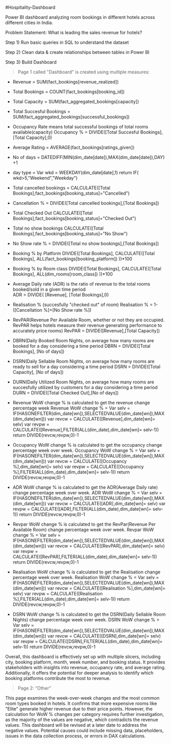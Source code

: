 #Hospitality-Dashboard

Power BI dashboard analyzing room bookings in different hotels across different cities in India. 

Problem Statement:
What is leading the sales revenue for hotels?

Step 1) 
Run basic queries in SQL to understand the dataset 

Step 2)
Clean data & create relationships between tables in Power BI 

Step 3) 
Build Dashboard

> Page 1 called "Dashboard" is created using multiple measures:

- Revenue = SUM(fact_bookings[revenue_realized])

- Total Bookings = COUNT(fact_bookings[booking_id])

- Total Capacity = SUM(fact_aggregated_bookings[capacity])

- Total Succesful Bookings = SUM(fact_aggregated_bookings[successful_bookings])

- Occupancy Rate means total successful bookings of total rooms available(capacity) 
Occupancy % = DIVIDE([Total Succesful Bookings],[Total Capacity],0)

- Average Rating = AVERAGE(fact_bookings[ratings_given])

- No of days = DATEDIFF(MIN(dim_date[date]),MAX(dim_date[date]),DAY) +1

- day type = 
Var wkd = WEEKDAY(dim_date[date],1)
return
IF(
wkd>5,"Weekend","Weekday")

- Total cancelled bookings = CALCULATE([Total Bookings],fact_bookings[booking_status]="Cancelled")

- Cancellation % = DIVIDE([Total cancelled bookings],[Total Bookings])

- Total Checked Out
CALCULATE([Total Bookings],fact_bookings[booking_status]="Checked Out")

- Total no show bookings
CALCULATE([Total Bookings],fact_bookings[booking_status]="No Show")

- No Show rate % = DIVIDE([Total no show bookings],[Total Bookings])

- Booking % by Platform 
DIVIDE([Total Bookings],
 CALCULATE([Total Bookings], 
 ALL(fact_bookings[booking_platform])
  ))*100

- Booking % by Room class 
DIVIDE([Total Bookings],
 CALCULATE([Total Bookings], 
 ALL(dim_rooms[room_class])
  ))*100

- Average Daily rate (ADR) is the ratio of revenue to the total rooms booked/sold in a given time period	
ADR = DIVIDE( [Revenue], [Total Bookings],0)

- Realisation %	(succesfully "checked out" of room) 
Realisation % = 1- ([Cancellation %]+[No Show rate %])

- RevPAR(Revenue Per Available Room, whether or not they are occupied. RevPAR helps hotels measure their revenue generating performance to accurately price rooms)
RevPAR = DIVIDE([Revenue],[Total Capacity])

- DBRN(Daily Booked Room Nights, on average how many rooms are booked for a day considering a time period
DBRN = DIVIDE([Total Bookings], [No of days])

- DSRN(Daily Sellable Room Nights, on average how many rooms are ready to sell for a day considering a time period
DSRN = DIVIDE([Total Capacity], [No of days])

- DURN(Daily Utilized Room Nights, on average how many rooms are succesfully utilized by customers for a day considering a time period
DURN = DIVIDE([Total Checked Out],[No of days])

- Revenue WoW change % is calculated to get the revenue change percentage week 
Revenue WoW change % = 
Var selv = IF(HASONEFILTER(dim_date[wn]),SELECTEDVALUE(dim_date[wn]),MAX(dim_date[wn]))
var revcw = CALCULATE([Revenue],dim_date[wn]= selv)
var revpw =  CALCULATE([Revenue],FILTER(ALL(dim_date),dim_date[wn]= selv-1))
return
DIVIDE(revcw,revpw,0)-1

- Occupancy WoW change % is calculated to get the occupancy change percentage week over week.
Occupancy WoW change % = 
Var selv = IF(HASONEFILTER(dim_date[wn]),SELECTEDVALUE(dim_date[wn]),MAX(dim_date[wn]))
var revcw = CALCULATE([Occupancy %],dim_date[wn]= selv)
var revpw =  CALCULATE([Occupancy %],FILTER(ALL(dim_date),dim_date[wn]= selv-1))
return
DIVIDE(revcw,revpw,0)-1

- ADR WoW change % is calculated to get the ADR(Average Daily rate) change percentage week over week.
ADR WoW change % = 
Var selv = IF(HASONEFILTER(dim_date[wn]),SELECTEDVALUE(dim_date[wn]),MAX(dim_date[wn]))
var revcw = CALCULATE([ADR],dim_date[wn]= selv)
var revpw =  CALCULATE([ADR],FILTER(ALL(dim_date),dim_date[wn]= selv-1))
return
DIVIDE(revcw,revpw,0)-1

- Revpar WoW change %	is calculated to get the RevPar(Revenue Per Available Room) change percentage week over week.
Revpar WoW change % = 
Var selv = IF(HASONEFILTER(dim_date[wn]),SELECTEDVALUE(dim_date[wn]),MAX(dim_date[wn]))
var revcw = CALCULATE([RevPAR],dim_date[wn]= selv)
var revpw =  CALCULATE([RevPAR],FILTER(ALL(dim_date),dim_date[wn]= selv-1))
return
DIVIDE(revcw,revpw,0)-1

- Realisation WoW change % is calculated to get the Realisation change percentage week over week.
Realisation WoW change % = 
Var selv = IF(HASONEFILTER(dim_date[wn]),SELECTEDVALUE(dim_date[wn]),MAX(dim_date[wn]))
var revcw = CALCULATE([Realisation %],dim_date[wn]= selv)
var revpw =  CALCULATE([Realisation %],FILTER(ALL(dim_date),dim_date[wn]= selv-1))
return
DIVIDE(revcw,revpw,0)-1

- DSRN WoW change % is calculated to get the DSRN(Daily Sellable Room Nights) change percentage week over week.
DSRN WoW change % = 
Var selv = IF(HASONEFILTER(dim_date[wn]),SELECTEDVALUE(dim_date[wn]),MAX(dim_date[wn]))
var revcw = CALCULATE([DSRN],dim_date[wn]= selv)
var revpw =  CALCULATE([DSRN],FILTER(ALL(dim_date),dim_date[wn]= selv-1))
return
DIVIDE(revcw,revpw,0)-1

Overall, this dashboard is effectively set up with multiple slicers, including city, booking platform, month, week number, and booking status. It provides stakeholders with insights into revenue, occupancy rate, and average rating. Additionally, it offers the potential for deeper analysis to identify which booking platforms contribute the most to revenue.

> Page 2: "Other"

This page examines the week-over-week changes and the most common room types booked in hotels. It confirms that more expensive rooms like "Elite" generate higher revenue due to their price points. However, the calculation for WoW % changes per category requires further investigation, as the majority of the values are negative, which contradicts the revenue values. This dashboard will be revised at a later date to address the negative values. Potential causes could include missing data, placeholders, issues in the data collection process, or errors in DAX calculations.

